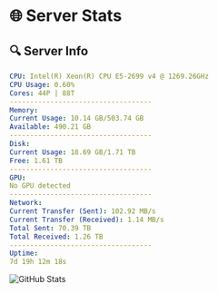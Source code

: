 # 🌐 Server Stats
## 🔍 Server Info
```yaml
CPU: Intel(R) Xeon(R) CPU E5-2699 v4 @ 1269.26GHz
CPU Usage: 0.60%
Cores: 44P | 88T
-----------------------------------
Memory:
Current Usage: 10.14 GB/503.74 GB
Available: 490.21 GB
-----------------------------------
Disk:
Current Usage: 18.69 GB/1.71 TB
Free: 1.61 TB
-----------------------------------
GPU:
No GPU detected
-----------------------------------
Network:
Current Transfer (Sent): 102.92 MB/s
Current Transfer (Received): 1.14 MB/s
Total Sent: 70.39 TB
Total Received: 1.26 TB
-----------------------------------
Uptime:
7d 19h 12m 18s
```
![GitHub Stats](https://img.shields.io/badge/Updated-2025-02-15_17:55:36-blue)